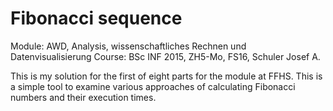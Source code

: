 Fibonacci sequence
==================

Module: AWD, Analysis, wissenschaftliches Rechnen und Datenvisualisierung
Course: BSc INF 2015, ZH5-Mo, FS16, Schuler Josef A.

This is my solution for the first of eight parts for the module at FFHS. This is a simple tool to
examine various approaches of calculating Fibonacci numbers and their execution times.
